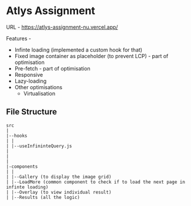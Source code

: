 # Atlys Assignment

URL - https://atlys-assignment-nu.vercel.app/

Features -
* Infinte loading (implemented a custom hook for that)
* Fixed image container as placeholder (to prevent LCP) - part of optimisation
* Pre-fetch - part of optimisation
* Responsive
* Lazy-loading
* Other optimisations
  * Virtualisation 

## File Structure

```
src
|
|--hooks
| |
| |--useInfininteQuery.js
|
|
|
|-components
| |
| |--Gallery (to display the image grid)
| |--LoadMore (common component to check if to load the next page in infinte loading)
| |--Overlay (to view individual result)
| |--Results (all the logic)
```
